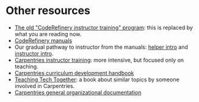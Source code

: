 # Other resources

- [The old "CodeRefinery instructor training"
  program](https://coderefinery.github.io/instructor-training/): this is
  replaced by what you are reading now.
- [CodeRefinery manuals](https://coderefinery.github.io/manuals/)
- Our gradual pathway to instructor from the manuals:
  [helper intro](https://coderefinery.github.io/manuals/helper-intro/) and
  [instructor intro](https://coderefinery.github.io/manuals/instructor-intro/).
- [Carpentries instructor training](https://carpentries.org/instructors/):
  more intensive, but focused only on teaching.
- [Carpentries curriculum development handbook](https://cdh.carpentries.org/)
- [Teaching Tech Together](https://teachtogether.tech/): a book
  about similar topics by someone involved in Carpentries.
- [Carpentries general organizational documentation](https://docs.carpentries.org/)
